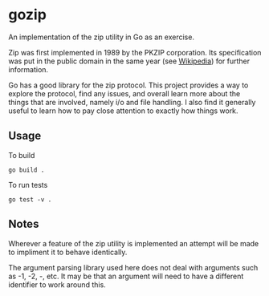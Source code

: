 # gozip
An implementation of the zip utility in Go as an exercise.

Zip was first implemented in 1989 by the PKZIP corporation. Its specification
was put in the public domain in the same year (see
[Wikipedia](https://en.wikipedia.org/wiki/ZIP_(file_format))) for further information.

Go has a good library for the zip protocol. This project provides a way to
explore the protocol, find any issues, and overall learn more about the things
that are involved, namely i/o and file handling. I also find it generally useful
to learn how to pay close attention to exactly how things work.

## Usage

To build

`go build .`

To run tests

`go test -v .`

## Notes

Wherever a feature of the zip utility is implemented an attempt will be made to
impliment it to behave identically.

The argument parsing library used here does not deal with arguments such as -1,
-2, -, etc. It may be that an argument will need to have a different identifier to
work around this.
